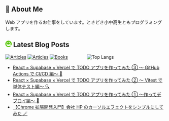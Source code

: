 ## 🐞 About Me

Web アプリを作るお仕事をしています。ときどき小中高生ともプログラミングします。

## <img src="./icon/qiita.png" width="20px"> Latest Blog Posts

<p><img align="right" width="49%" src="https://github-readme-stats.vercel.app/api/top-langs/?username=kamata-bug-factory&layout=compact&show_icon=true" alt="Top Langs" /></p>

[![Articles](https://badgen.org/img/qiita/kamata-bug-factory/articles?style=flat-square)](https://qiita.com/kamata-bug-factory)
[![Articles](https://badgen.org/img/zenn/kazuki_debugger/articles?style=flat-square)](https://zenn.dev/kazuki_debugger)
[![Books](https://badgen.org/img/zenn/kazuki_debugger/books?style=flat-square)](https://zenn.dev/kazuki_debugger?tab=books)

<!-- BLOG-POST-LIST:START -->
- [React × Supabase × Vercel で TODO アプリを作ってみた ③ ～ GitHub Actions で CI/CD 編～ 🤖](https://qiita.com/kamata-bug-factory/items/cb7dceacba1d0b58990b)
- [React × Supabase × Vercel で TODO アプリを作ってみた ② ～ Vitest で単体テスト編～ 🔍](https://qiita.com/kamata-bug-factory/items/e095d38e445e76210e8d)
- [React × Supabase × Vercel で TODO アプリを作ってみた ① ～作ってデプロイ編～ 👷](https://qiita.com/kamata-bug-factory/items/363a4291fd31a8d34ead)
- [【Chrome 拡張開発入門】会社 HP のカーソルエフェクトをシンプルにしてみた 🪄](https://qiita.com/kamata-bug-factory/items/4837a1dba727fe11dbc7)
<!-- BLOG-POST-LIST:END -->

<!--
**kamata-bug-factory/kamata-bug-factory** is a ✨ _special_ ✨ repository because its `README.md` (this file) appears on your GitHub profile.

Here are some ideas to get you started:

- 🔭 I’m currently working on ...
- 🌱 I’m currently learning ...
- 👯 I’m looking to collaborate on ...
- 🤔 I’m looking for help with ...
- 💬 Ask me about ...
- 📫 How to reach me: ...
- 😄 Pronouns: ...
- ⚡ Fun fact: ...
-->
